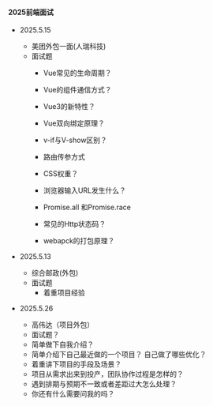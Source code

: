 #### 2025前端面试

- 2025.5.15
  - 美团外包一面(人瑞科技)
  - 面试题
    - Vue常见的生命周期？
    - Vue的组件通信方式？
    - Vue3的新特性？
    - Vue双向绑定原理？
    - v-if与V-show区别？
    - 路由传参方式

    - CSS权重？
    - 浏览器输入URL发生什么？
    - Promise.all 和Promise.race
    - 常见的Http状态码？
    - webapck的打包原理？
- 2025.5.13
  - 综合邮政(外包)
  - 面试题
    - 着重项目经验

- 2025.5.26
  - 高伟达（项目外包）
  - 面试题？
   - 简单做下自我介绍？
   - 简单介绍下自己最近做的一个项目？ 自己做了哪些优化？
   - 着重讲下项目的手段及场景？
   - 项目从需求出来到投产，团队协作过程是怎样的？
   - 遇到排期与预期不一致或者差距过大怎么处理？
   - 你还有什么需要问我的吗？
    





    